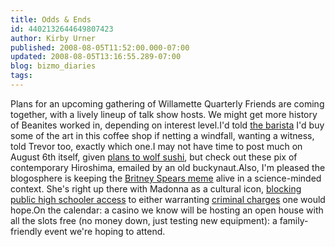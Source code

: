 ```yaml
---
title: Odds & Ends
id: 4402132644649807423
author: Kirby Urner
published: 2008-08-05T11:52:00.000-07:00
updated: 2008-08-05T13:16:55.289-07:00
blog: bizmo_diaries
tags: 
---
```


Plans for an upcoming gathering of Willamette Quarterly Friends are coming together, with a lively lineup of talk show hosts.  We might get more history of Beanites worked in, depending on interest level.I'd told [the barista](http://worldgame.blogspot.com/2004/12/school-business.html) I'd buy some of the art in this coffee shop if netting a windfall, wanting a witness, told Trevor too, exactly which one.I may not have time to post much on August 6th itself, given [plans to wolf sushi](http://mybizmo.blogspot.com/2005/12/sushi-for-xmas.html), but check out these pix of contemporary Hiroshima, emailed by an old buckynaut.[](https://blogger.googleusercontent.com/img/b/R29vZ2xl/AVvXsEjD0H738aueKs1t76ba8wbSypaX8tIoUyZYAOZzYICyigvFbc8uTp1uSiy81XJPOA-e5w8zmaPNxlicFeCM8Fb53WZjiuU0uZ4PoO_3CJ0yAbvQYh139FqJdL26wecSTGQ-f06W/s1600-h/hiroshima_1.jpeg)[](https://blogger.googleusercontent.com/img/b/R29vZ2xl/AVvXsEges3fZ_2CPoNRTzdiKi_Dj9Q7ivUZTA9sByw5xYqATDWAA4W1ua2nIrgkvErOfdFp-SV4BSOtKHguI2Fj74YCTSuNXTK5g9g66wYyyhuUN7rbqUk1WT_9uoOw90kr50G0bhCyF/s1600-h/hiroshima_2.jpeg)Also, I'm pleased the blogosphere is keeping the [Britney Spears meme](http://scienceblogs.com/clock/2008/08/science_vs_britney_spears.php) alive in a science-minded context.  She's right up there with Madonna as a cultural icon, [blocking public high schooler access](http://controlroom.blogspot.com/2008/04/meeting-math.html) to either warranting [criminal charges](http://controlroom.blogspot.com/2008/08/quaker-rant.html) one would hope.On the calendar:  a casino we know will be hosting an open house with all the slots free (no money down, just testing new equipment): a family-friendly event we're hoping to attend.